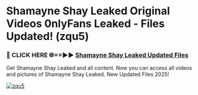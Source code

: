 # Shamayne Shay Leaked Original Videos 0nlyFans Leaked - Files Updated! (zqu5)

<h3>🔴 CLICK HERE 🌐==►► <a href="https://tinyurl.com/ehrbuxhb" rel="nofollow">Shamayne Shay Leaked Updated Files</a></h3>

Get Shamayne Shay Leaked and all content. Now you can access all videos and pictures of Shamayne Shay Leaked. New Updated Files 2025!

[![zqu5](https://i.imgur.com/lVYEuWS.gif)](https://tinyurl.com/ehrbuxhb)
